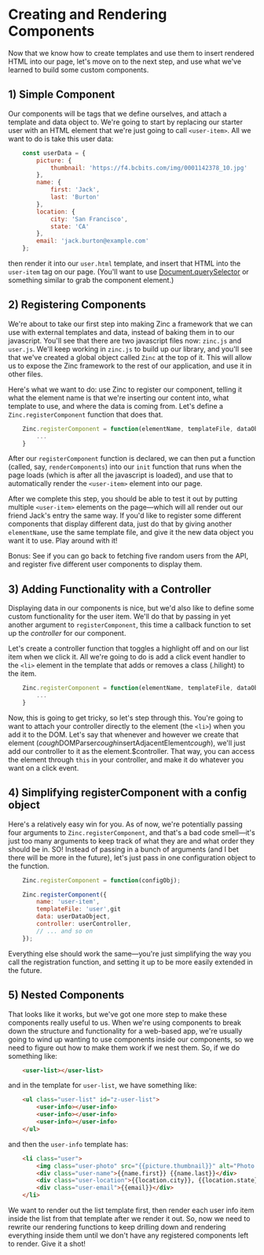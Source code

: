 # Creating and Rendering Components

Now that we know how to create templates and use them to insert rendered HTML into our page, let's move on to the next step, and use what we've learned to build some custom components.

## 1) Simple Component

Our components will be tags that we define ourselves, and attach a template and data object to. We're going to start by replacing our starter user with an HTML element that we're just going to call `<user-item>`. All we want to do is take this user data:

```js
    const userData = {
        picture: {
            thumbnail: 'https://f4.bcbits.com/img/0001142378_10.jpg'
        },
        name: {
            first: 'Jack',
            last: 'Burton'
        },
        location: {
            city: 'San Francisco',
            state: 'CA'
        },
        email: 'jack.burton@example.com'
    };
```

then render it into our `user.html` template, and insert that HTML into the `user-item` tag on our page. (You'll want to use [Document.querySelector](https://developer.mozilla.org/en-US/docs/Web/API/Document/querySelector) or something similar to grab the component element.)

## 2) Registering Components

We're about to take our first step into making Zinc a framework that we can use with external templates and data, instead of baking them in to our javascript. You'll see that there are two javascript files now: `zinc.js` and `user.js`. We'll keep working in `zinc.js` to build up our library, and you'll see that we've created a global object called `Zinc` at the top of it. This will allow us to expose the Zinc framework to the rest of our application, and use it in other files.

Here's what we want to do: use Zinc to register our component, telling it what the element name is that we're inserting our content into, what template to use, and where the data is coming from. Let's define a `Zinc.registerComponent` function that does that.

```js
    Zinc.registerComponent = function(elementName, templateFile, dataObject) {
        ...
    }
```

After our `registerComponent` function is declared, we can then put a function (called, say, `renderComponents`) into our `init` function that runs when the page loads (which is after all the javascript is loaded), and use that to automatically render the `<user-item>` element into our page. 

After we complete this step, you should be able to test it out by putting multiple `<user-item>` elements on the page—which will all render out our friend Jack's entry the same way. If you'd like to register some different components that display different data, just do that by giving another `elementName`, use the same template file, and give it the new data object you want it to use. Play around with it!

Bonus: See if you can go back to fetching five random users from the API, and register five different user components to display them.

## 3) Adding Functionality with a Controller

Displaying data in our components is nice, but we'd also like to define some custom functionality for the user item. We'll do that by passing in yet another argument to `registerComponent`, this time a callback function to set up the *controller* for our component. 

Let's create a controller function that toggles a highlight off and on our list item when we click it. All we're going to do is add a click event handler to the `<li>` element in the template that adds or removes a class (.hilight) to the item.

```js
    Zinc.registerComponent = function(elementName, templateFile, dataObject, controller) {
        ...
    }
```

Now, this is going to get tricky, so let's step through this. You're going to want to attach your controller directly to the element (the `<li>`) when you add it to the DOM. Let's say that whenever and however we create that element (*cough*DOMParser*cough*insertAdjacentElement*cough*), we'll just add our controller to it as the element.$controller. That way, you can access the element through `this` in your controller, and make it do whatever you want on a click event.

## 4) Simplifying registerComponent with a config object

Here's a relatively easy win for you. As of now, we're potentially passing four arguments to `Zinc.registerComponent`, and that's a bad code smell—it's just too many arguments to keep track of what they are and what order they should be in. SO! Instead of passing in a bunch of arguments (and I bet there will be more in the future), let's just pass in one configuration object to the function.

```js
    Zinc.registerComponent = function(configObj);

    Zinc.registerComponent({
        name: 'user-item',
        templateFile: 'user',git
        data: userDataObject,
        controller: userController,
        // ... and so on
    });
```

Everything else should work the same—you're just simplifying the way you call the registration function, and setting it up to be more easily extended in the future.

## 5) Nested Components
That looks like it works, but we've got one more step to make these components really useful to us. When we're using components to break down the structure and functionality for a web-based app, we're usually going to wind up wanting to use components inside our components, so we need to figure out how to make them work if we nest them. So, if we do something like:

```html
    <user-list></user-list>
```

and in the template for `user-list`, we have something like:

```html
    <ul class="user-list" id="z-user-list">
        <user-info></user-info>
        <user-info></user-info>
        <user-info></user-info>
    </ul>
```

and then the `user-info` template has:

```html
    <li class="user">
        <img class="user-photo" src="{{picture.thumbnail}}" alt="Photo of {{name.first}} {{name.last}}">
        <div class="user-name">{{name.first}} {{name.last}}</div>
        <div class="user-location">{{location.city}}, {{location.state}}</div>
        <div class="user-email">{{email}}</div>
    </li>
```

We want to render out the list template first, then render each user info item inside the list from that template after we render it out. So, now we need to rewrite our rendering functions to keep drilling down and rendering everything inside them until we don't have any registered components left to render. Give it a shot!